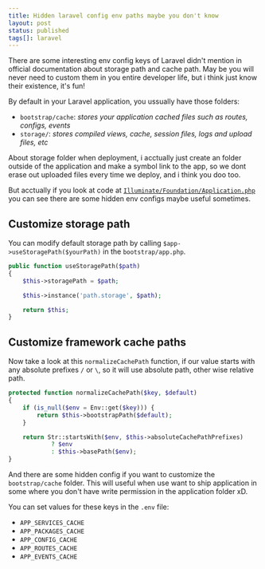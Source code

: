 ```yaml
---
title: Hidden laravel config env paths maybe you don't know
layout: post
status: published
tags[]: laravel
---
```


There are some interesting env config keys of Laravel didn't mention in official documentation about storage path and cache path. May be you will never need to custom them in you entire developer life, but i think just know their existence, it's fun!

By default in your Laravel application, you ussually have those folders:

- `bootstrap/cache`: *stores your application cached files such as routes, configs, events*
- `storage/`:  *stores compiled views, cache, session files, logs and upload files, etc*

About storage folder when deployment, i acctually just create an folder outside of the application and make a symbol link to the app, so we dont erase out uploaded files every time we deploy, and i think you doo too.

But acctually if you look at code at [`Illuminate/Foundation/Application.php`](https://github.com/laravel/framework/blob/72ea328b456ea570f8823c69f511583aa6234170/src/Illuminate/Foundation/Application.php) you can see there are some hidden env configs maybe useful sometimes.

## Customize storage path

You can modify default storage path  by calling `$app->useStoragePath($yourPath)` in the `bootstrap/app.php`.

```php
public function useStoragePath($path)
{
    $this->storagePath = $path;

    $this->instance('path.storage', $path);

    return $this;
}
```

## Customize framework cache paths

Now take a look at this `normalizeCachePath` function, if our value starts with any absolute prefixes `/` or `\`, so it will use absolute path, other wise relative path.

```php
protected function normalizeCachePath($key, $default)
{
    if (is_null($env = Env::get($key))) {
        return $this->bootstrapPath($default);
    }

    return Str::startsWith($env, $this->absoluteCachePathPrefixes)
            ? $env
            : $this->basePath($env);
}
```

And there are some hidden config if you want to customize the `bootstrap/cache` folder. This will useful when use want to ship application in some where you don't  have write permission in the application folder xD.

You can set values for these keys in the `.env` file:

- `APP_SERVICES_CACHE`
- `APP_PACKAGES_CACHE`
- `APP_CONFIG_CACHE`
- `APP_ROUTES_CACHE`
- `APP_EVENTS_CACHE`

